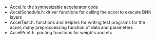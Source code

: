  * Accel.h: the synthesizable accelerator code
 * AccelSchedule.h: driver functions for calling the accel to execute BNN layers
 * AccelTest.h: functions and helpers for writing test programs for the accel; many preproccessing function of data and parameters
 * AccelPrint.h: printing functions for weights and etc
